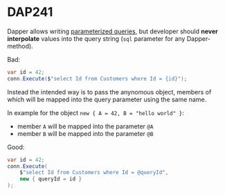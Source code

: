 ﻿# DAP241

Dapper allows writing [parameterized queries](https://github.com/DapperLib/Dapper/blob/main/Readme.md#parameterized-queries),
but developer should **never interpolate** values into the query string (`sql` parameter for any Dapper-method).

Bad:

``` csharp
var id = 42;
conn.Execute($"select Id from Customers where Id = {id}");
```

Instead the intended way is to pass the anynomous object, 
members of which will be mapped into the query parameter using the same name.

In example for the object `new { A = 42, B = "hello world" }`:
- member `A` will be mapped into the parameter `@A`
- member `B` will be mapped into the parameter `@B`

Good:

``` csharp
var id = 42;
conn.Execute(
	$"select Id from Customers where Id = @queryId",
	new { queryId = id }
);
```